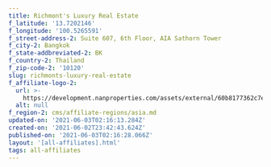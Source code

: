 ```yaml
---
title: Richmont's Luxury Real Estate
f_latitude: '13.7202146'
f_longitude: '100.5265591'
f_street-address-2: Suite 607, 6th Floor, AIA Sathorn Tower­
f_city-2: Bangkok­
f_state-addbreviated-2: BK­
f_country-2: Thailand
f_zip-code-2: '10120'
slug: richmonts-luxury-real-estate
f_affiliate-logo-2:
  url: >-
    https://development.nanproperties.com/assets/external/60b8177362c7ec14b0ff17e5_6081e58507a62de1d85d86d2_60785a515dcdb3cd0893c382_richmont_s___christie_s_logo.jpeg
  alt: null
f_region-2: cms/affiliate-regions/asia.md
updated-on: '2021-06-03T02:16:13.284Z'
created-on: '2021-06-02T23:42:43.624Z'
published-on: '2021-06-03T02:16:28.066Z'
layout: '[all-affiliates].html'
tags: all-affiliates
---
```



